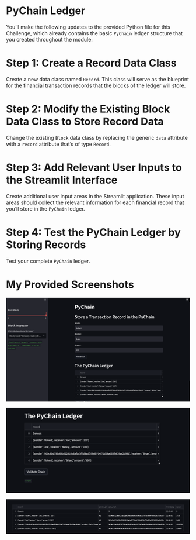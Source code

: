 # PyChain Ledger

You’ll make the following updates to the provided Python file for this
Challenge, which already contains the basic `PyChain` ledger structure that you created throughout the module:

# Step 1: Create a Record Data Class
Create a new data class named `Record`. This class will serve as the blueprint for the financial transaction records that the blocks of the ledger will store.

# Step 2: Modify the Existing Block Data Class to Store Record Data
Change the existing `Block` data class by replacing the generic `data` attribute with a `record` attribute that’s of type `Record`.

# Step 3: Add Relevant User Inputs to the Streamlit Interface
Create additional user input areas in the Streamlit application. These input areas should collect the relevant information for each financial record that you’ll store in the `PyChain` ledger.

# Step 4: Test the PyChain Ledger by Storing Records
Test your complete `PyChain` ledger.


# My Provided Screenshots

![](https://github.com/mbfm24/PyChain_Ledger_Challenge/blob/a0c6d9ed9cf140b25cca86375677016dbf3a2ef6/Resources/PyChain%20Screenshot%201.png)

![](https://github.com/mbfm24/PyChain_Ledger_Challenge/blob/a0c6d9ed9cf140b25cca86375677016dbf3a2ef6/Resources/PyChain%20Screenshot%202.png)

![](https://github.com/mbfm24/PyChain_Ledger_Challenge/blob/a0c6d9ed9cf140b25cca86375677016dbf3a2ef6/Resources/PyChain%20Screenshot%203.png)

